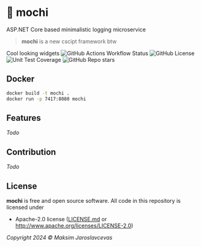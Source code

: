 # 🍡 mochi

ASP.NET Core based minimalistic logging microservice

> **mochi** is a new cscipt framework btw

Cool looking widgets 
![GitHub Actions Workflow Status](https://img.shields.io/github/actions/workflow/status/Maksasj/mochi/test.yml?logo=github&label=build)
![GitHub License](https://img.shields.io/github/license/Maksasj/mochi)
![Unit Test Coverage](https://img.shields.io/endpoint?url=https://gist.githubusercontent.com/Maksasj/58977bdd8994a6eaaa2345e9a70c33d6/raw/mochi-code-coverage.json)
![GitHub Repo stars](https://img.shields.io/github/stars/Maksasj/mochi?style=flat)

## Docker

```bash
docker build -t mochi .
docker run -p 7417:8080 mochi
```

## Features
*Todo*

## Contribution
*Todo*

## License
**mochi** is free and open source software. All code in this repository is licensed under
-  Apache-2.0 license ([LICENSE.md](https://github.com/Maksasj/mochi/blob/master/LICENSE.md) or http://www.apache.org/licenses/LICENSE-2.0)

*Copyright 2024 © Maksim Jaroslavcevas*

